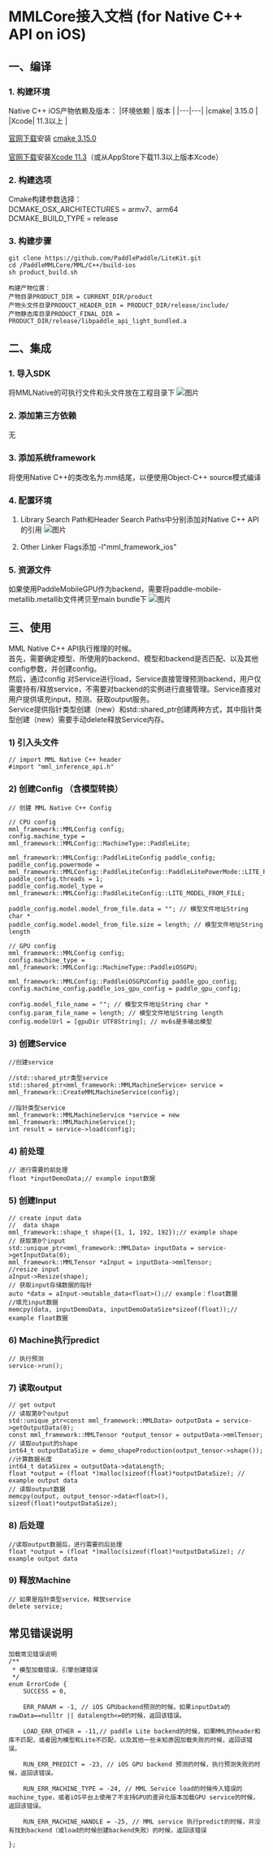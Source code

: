 # MMLCore接入文档 (for Native C++ API on iOS)


## 一、编译
### 1. 构建环境
Native C++ iOS产物依赖及版本：
|环境依赖 | 版本 |
|---|---|
|cmake| 3.15.0 |  
|Xcode| 11.3以上 |  

[官网下载](https://github.com/Kitware/CMake/releases/tag/v3.15.0)安装 [cmake 3.15.0](https://github.com/Kitware/CMake/releases/download/v3.15.0/cmake-3.15.0-Darwin-x86_64.dmg)<br>  
[官网下载](https://developer.apple.com/download/more/)安装[Xcode 11.3](https://download.developer.apple.com/Developer_Tools/Xcode_11.3/Xcode_11.3.xip)（或从AppStore下载11.3以上版本Xcode）


### 2. 构建选项
Cmake构建参数选择：<br>
DCMAKE_OSX_ARCHITECTURES =  armv7、arm64<br>
DCMAKE_BUILD_TYPE = release



### 3. 构建步骤
```
git clone https://github.com/PaddlePaddle/LiteKit.git
cd /PaddleMMLCore/MML/C++/build-ios 
sh product_build.sh 
 
构建产物位置：
产物目录PRODUCT_DIR = CURRENT_DIR/product
产物头文件目录PRODUCT_HEADER_DIR = PRODUCT_DIR/release/include/
产物静态库目录PRODUCT_FINAL_DIR = PRODUCT_DIR/release/libpaddle_api_light_bundled.a
```

## 二、集成
### 1. 导入SDK
将MMLNative的可执行文件和头文件放在工程目录下
![图片](/Doc/Resources/3_1.png)

### 2. 添加第三方依赖
无

### 3. 添加系统framework
将使用Native C++的类改名为.mm结尾，以便使用Object-C++ source模式编译

### 4. 配置环境
1) Library Search Path和Header Search Paths中分别添加对Native C++ API的引用
![图片](/Doc/Resources/3_2.png)

2) Other Linker Flags添加 -l"mml_framework_ios"

### 5. 资源文件
如果使用PaddleMobileGPU作为backend，需要将paddle-mobile-metallib.metallib文件拷贝至main bundle下
![图片](/Doc/Resources/3_3.png)

## 三、使用
   MML Native C++ API执行推理的时候。
   <br>首先，需要确定模型、所使用的backend、模型和backend是否匹配、以及其他config参数，并创建config。
   <br>然后，通过config 对Service进行load，Service直接管理预测backend，用户仅需要持有/释放service，不需要对backend的实例进行直接管理。Service直接对用户提供填充input，预测、获取output服务。
   <br>Service提供指针类型创建（new）和std::shared_ptr创建两种方式，其中指针类型创建（new）需要手动delete释放Service内存。


### 1) 引入头文件
```
// import MML Native C++ header
#import "mml_inference_api.h"
```
### 2) 创建Config （含模型转换）
```
// 创建 MML Native C++ Config

// CPU config
mml_framework::MMLConfig config;
config.machine_type = mml_framework::MMLConfig::MachineType::PaddleLite;

mml_framework::MMLConfig::PaddleLiteConfig paddle_config;
paddle_config.powermode = mml_framework::MMLConfig::PaddleLiteConfig::PaddleLitePowerMode::LITE_POWER_NO_BIND;
paddle_config.threads = 1;
paddle_config.model_type = mml_framework::MMLConfig::PaddleLiteConfig::LITE_MODEL_FROM_FILE;

paddle_config.model.model_from_file.data = ""; // 模型文件地址String char *
paddle_config.model.model_from_file.size = length; // 模型文件地址String length

// GPU config
mml_framework::MMLConfig config;
config.machine_type = mml_framework::MMLConfig::MachineType::PaddleiOSGPU;

mml_framework::MMLConfig::PaddleiOSGPUConfig paddle_gpu_config;
config.machine_config.paddle_ios_gpu_config = paddle_gpu_config;

config.model_file_name = ""; // 模型文件地址String char *
config.param_file_name = length; // 模型文件地址String length
config.modelUrl = [gpuDir UTF8String]; // mv6s是多输出模型
```
### 3) 创建Service
```
//创建service

//std::shared_ptr类型service
std::shared_ptr<mml_framework::MMLMachineService> service = mml_framework::CreateMMLMachineService(config);

//指针类型service
mml_framework::MMLMachineService *service = new mml_framework::MMLMachineService();
int result = service->load(config);
```
### 4) 前处理
```
// 进行需要的前处理
float *inputDemoData;// example input数据
```

### 5) 创建Input
```
// create input data
//  data shape
mml_framework::shape_t shape({1, 1, 192, 192});// example shape
// 获取第0个input
std::unique_ptr<mml_framework::MMLData> inputData = service->getInputData(0);
mml_framework::MMLTensor *aInput = inputData->mmlTensor;
//resize input
aInput->Resize(shape);
// 获取input存储数据的指针
auto *data = aInput->mutable_data<float>();// example：float数据
//填充input数据
memcpy(data, inputDemoData, inputDemoDataSize*sizeof(float));// example float数据
```
### 6) Machine执行predict
```
// 执行预测
service->run();
```

### 7) 读取output
```
// get output
// 读取第0个output
std::unique_ptr<const mml_framework::MMLData> outputData = service->getOutputData(0);
const mml_framework::MMLTensor *output_tensor = outputData->mmlTensor;
// 读取output的shape
int64_t outputDataSize = demo_shapeProduction(output_tensor->shape());
//计算数据长度
int64_t dataSizex = outputData->dataLength;
float *output = (float *)malloc(sizeof(float)*outputDataSize); // example output data
// 读取output数据
memcpy(output, output_tensor->data<float>(), sizeof(float)*outputDataSize);
```
 
### 8) 后处理
```
//读取output数据后，进行需要的后处理
float *output = (float *)malloc(sizeof(float)*outputDataSize); // example output data

```

### 9) 释放Machine
```
// 如果是指针类型service，释放service
delete service;
```

## 常见错误说明
```
加载常见错误说明
/**
 * 模型加载错误，引擎创建错误
 */
enum ErrorCode {
    SUCCESS = 0,

    ERR_PARAM = -1, // iOS GPUbackend预测的时候，如果inputData的rawData==nulltr || datalength<=0的时候，返回该错误。

    LOAD_ERR_OTHER = -11,// paddle Lite backend的时候，如果MML的header和库不匹配，或者因为模型和Lite不匹配，以及其他一些未知原因加载失败的时候，返回该错误。

    RUN_ERR_PREDICT = -23, // iOS GPU backend 预测的时候，执行预测失败的时候，返回该错误。

    RUN_ERR_MACHINE_TYPE = -24, // MML Service load的时候传入错误的machine_type，或者iOS平台上使用了不支持GPU的差异化版本加载GPU service的时候，返回该错误。

    RUN_ERR_MACHINE_HANDLE = -25, // MML service 执行predict的时候，并没有找到backend（或load的时候创建backend失败）的时候，返回该错误

};
```
